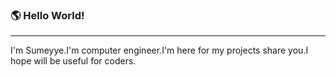 

<!--
**sumeyyegencer/sumeyyegencer** is a ✨ _special_ ✨ repository because its `README.md` (this file) appears on your GitHub profile.
            
Here are some ideas to get you started:

- 🔭 I’m currently working on ...
- 🌱 I’m currently learning ...
- 👯 I’m looking to collaborate on ...
- 🤔 I’m looking for help with ...
- 💬 Ask me about ...
- 📫 How to reach me: ...
- 😄 Pronouns: ...
- ⚡ Fun fact: ...
-->

 ### 🌎 Hello World! 
<hr>
 I'm Sumeyye.I'm computer engineer.I'm here for my projects share you.I hope will be useful for coders.
 
<br>




